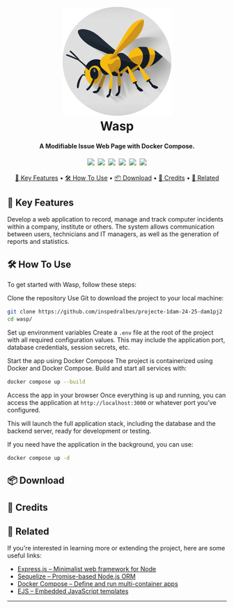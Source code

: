 <h1 align="center">
  <br>
  <a href="https://www.youtube.com/watch?v=EKop9AUitvA"><img src="./content/wasp-logo.png" alt="Markdownify" width="250"></a>
  <br>
  Wasp
  <br>
</h1>

<h4 align="center">A Modifiable Issue Web Page with Docker Compose.</h4>

<div align="center">
  <img src="https://img.shields.io/badge/Node.js-6DA55F?logo=node.js&logoColor=white" style="margin: 2px;">
  <img src="https://img.shields.io/badge/Docker-2496ED?logo=docker&logoColor=fff" style="margin: 2px;">
  <img src="https://img.shields.io/badge/EJS-B4CA65?logo=ejs&logoColor=fff" style="margin: 2px;">
  <img src="https://img.shields.io/badge/JavaScript-F7DF1E?logo=javascript&logoColor=000" style="margin: 2px;">
  <img src="https://custom-icon-badges.demolab.com/badge/Visual%20Studio%20Code-0078d7.svg?logo=vsc&logoColor=white" style="margin: 2px;">
  <img src="https://img.shields.io/badge/GitHub-%23121011.svg?logo=github&logoColor=white" style="margin: 2px;">
</div>

<div align="center">

[🔑 Key Features](#🔑-key-features) • [🛠️ How To Use](#🛠️-how-to-use) • [📦 Download](#📦-download) • [👥 Credits](#👥-credits) • [🔗 Related](#🔗-related)

</div>

## 🔑 Key Features

Develop a web application to record, manage and track computer incidents within a company, institute or others. The system allows communication between users, technicians and IT managers, as well as the generation of reports and statistics.

## 🛠️ How To Use

To get started with Wasp, follow these steps:

Clone the repository
Use Git to download the project to your local machine:

```bash
git clone https://github.com/inspedralbes/projecte-1dam-24-25-dam1pj2
cd wasp/
```

Set up environment variables
Create a `.env` file at the root of the project with all required configuration values. This may include the application port, database credentials, session secrets, etc.

Start the app using Docker Compose
The project is containerized using Docker and Docker Compose. Build and start all services with:

```bash
docker compose up --build
```

Access the app in your browser
Once everything is up and running, you can access the application at `http://localhost:3000` or whatever port you’ve configured.

This will launch the full application stack, including the database and the backend server, ready for development or testing.

If you need have the application in the background, you can use:

```bash
docker compose up -d
```

## 📦 Download

## 👥 Credits

## 🔗 Related

If you're interested in learning more or extending the project, here are some useful links:

- [Express.js – Minimalist web framework for Node](https://expressjs.com/)
- [Sequelize – Promise-based Node.js ORM](https://sequelize.org/)
- [Docker Compose – Define and run multi-container apps](https://docs.docker.com/compose/)
- [EJS – Embedded JavaScript templates](https://ejs.co/)

---
